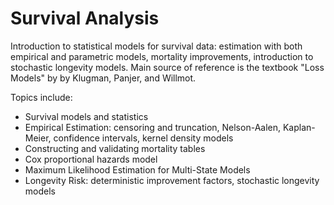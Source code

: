 # Survival Analysis

Introduction to statistical models for survival data: estimation with both empirical and parametric models, mortality improvements, introduction to stochastic longevity models.  Main source of reference is the textbook "Loss Models" by by Klugman, Panjer, and Willmot.

Topics include:
* Survival models and statistics
* Empirical Estimation: censoring and truncation, Nelson-Aalen, Kaplan-Meier, confidence intervals, kernel density models
* Constructing and validating mortality tables
* Cox proportional hazards model 
* Maximum Likelihood Estimation for Multi-State Models
* Longevity Risk: deterministic improvement factors, stochastic longevity models

